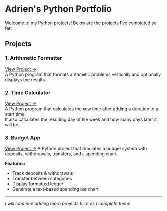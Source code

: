 # Adrien's Python Portfolio

Welcome to my Python projects! Below are the projects I’ve completed so far:

## Projects

### 1. Arithmetic Formatter
[View Project →](https://github.com/adrienloic91/arithmetic-formatter)  
A Python program that formats arithmetic problems vertically and optionally displays the results.

### 2. Time Calculator
[View Project →](https://github.com/adrienloic91/time-calculator)  
A Python program that calculates the new time after adding a duration to a start time.  
It also calculates the resulting day of the week and how many days later it will be.

### 3. Budget App
[View Project →](https://github.com/YOUR-USERNAME/budget-app)
A Python project that simulates a budget system with deposits, withdrawals, transfers, and a spending chart.

**Features:**
- Track deposits & withdrawals  
- Transfer between categories  
- Display formatted ledger  
- Generate a text-based spending bar chart 
---

*I will continue adding more projects here as I complete them!*
